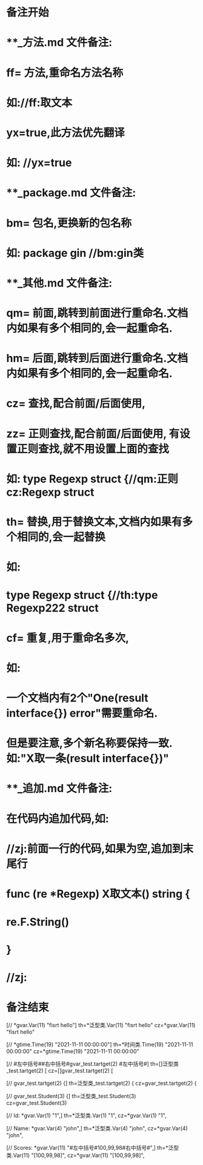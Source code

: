 # 备注开始
# **_方法.md 文件备注:
# ff= 方法,重命名方法名称
# 如://ff:取文本
#
# yx=true,此方法优先翻译
# 如: //yx=true

# **_package.md 文件备注:
# bm= 包名,更换新的包名称 
# 如: package gin //bm:gin类

# **_其他.md 文件备注:
# qm= 前面,跳转到前面进行重命名.文档内如果有多个相同的,会一起重命名.
# hm= 后面,跳转到后面进行重命名.文档内如果有多个相同的,会一起重命名.
# cz= 查找,配合前面/后面使用,
# zz= 正则查找,配合前面/后面使用, 有设置正则查找,就不用设置上面的查找
# 如: type Regexp struct {//qm:正则 cz:Regexp struct
#
# th= 替换,用于替换文本,文档内如果有多个相同的,会一起替换
# 如:
# type Regexp struct {//th:type Regexp222 struct
#
# cf= 重复,用于重命名多次,
# 如: 
# 一个文档内有2个"One(result interface{}) error"需要重命名.
# 但是要注意,多个新名称要保持一致. 如:"X取一条(result interface{})"

# **_追加.md 文件备注:
# 在代码内追加代码,如:
# //zj:前面一行的代码,如果为空,追加到末尾行
# func (re *Regexp) X取文本() string { 
# re.F.String()
# }
# //zj:
# 备注结束

[// *gvar.Var(11) "fisrt hello"]
th=*泛型类.Var(11) "fisrt hello"
cz=*gvar.Var(11) "fisrt hello"

[// *gtime.Time(19) "2021-11-11 00:00:00"]
th=*时间类.Time(19) "2021-11-11 00:00:00"
cz=*gtime.Time(19) "2021-11-11 00:00:00"

[// #左中括号##右中括号#gvar_test.tartget(2) #左中括号#]
th=[]泛型类_test.tartget(2) [
cz=[]gvar_test.tartget(2) [

[// gvar_test.tartget(2) {]
th=泛型类_test.tartget(2) {
cz=gvar_test.tartget(2) {

[// gvar_test.Student(3) {]
th=泛型类_test.Student(3)
cz=gvar_test.Student(3)

[// Id: *gvar.Var(1) "1",]
th=*泛型类.Var(1) "1",
cz=*gvar.Var(1) "1",

[// Name: *gvar.Var(4) "john",]
th=*泛型类.Var(4) "john",
cz=*gvar.Var(4) "john",

[// Scores: *gvar.Var(11) "#左中括号#100,99,98#右中括号#",]
th=*泛型类.Var(11) "[100,99,98]",
cz=*gvar.Var(11) "[100,99,98]",
